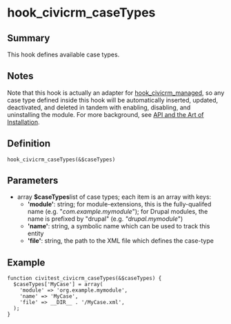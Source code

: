 # hook_civicrm_caseTypes

## Summary

This hook defines available case types.

## Notes

Note that this hook is actually an adapter
for [hook_civicrm_managed](/hooks/hook_civicrm_managed.md), so any case
type defined inside this hook will be automatically
inserted, updated, deactivated, and deleted in tandem with enabling,
disabling, and uninstalling the module. For more background, see [API
and the Art of
Installation](http://civicrm.org/blogs/totten/api-and-art-installation).

## Definition

    hook_civicrm_caseTypes(&$caseTypes)

## Parameters

-   array **$caseTypes**list of case types; each item is an array with
    keys:
    -   **'module'**: string; for module-extensions, this is the
        fully-qualifed name (e.g. "*com.example.mymodule*"); for Drupal
        modules, the name is prefixed by "drupal" (e.g.
        *"drupal.mymodule*")
    -   **'name'**: string, a symbolic name which can be used to track
        this entity
    -   **'file'**: string, the path to the XML file which defines the
        case-type

## Example

    function civitest_civicrm_caseTypes(&$caseTypes) {
      $caseTypes['MyCase'] = array(
        'module' => 'org.example.mymodule',
        'name' => 'MyCase',
        'file' => __DIR__ . '/MyCase.xml',
      );
    }